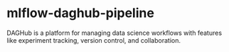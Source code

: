 # mlflow-daghub-pipeline
DAGHub is a platform for managing data science workflows with features like experiment tracking, version control, and collaboration.
